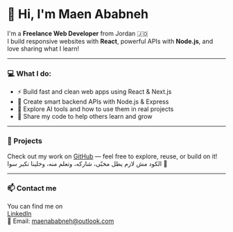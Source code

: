 # 👋 Hi, I'm Maen Ababneh

I'm a **Freelance Web Developer** from Jordan 🇯🇴  
I build responsive websites with **React**, powerful APIs with **Node.js**, and love sharing what I learn!

---

### 💻 What I do:
- ⚡ Build fast and clean web apps using React & Next.js  
- 🔌 Create smart backend APIs with Node.js & Express  
- 🧠 Explore AI tools and how to use them in real projects  
- 🤝 Share my code to help others learn and grow

---

### 🚀 Projects
Check out my work on [GitHub](https://github.com/MaenAbabneh) — feel free to explore, reuse, or build on it!  
الكود مش لازم يظل مخبّى، شاركه، وتعلم منه، وخلينا نكبر سوا 🙌

---

### 📫 Contact me
You can find me on  
[LinkedIn](https://www.linkedin.com/in/maenababneh)  
📩 Email: maenababneh@outlook.com

